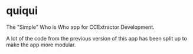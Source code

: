 # quiqui

The "Simple" Who is Who app for CCExtractor Development.

A lot of the code from the previous version of this app has been split up to make the app more modular.